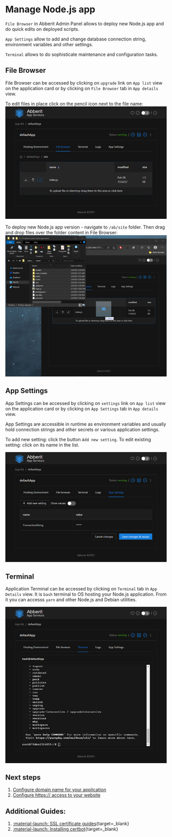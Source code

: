 # Manage Node.js app

`File Browser` in Abberit Admin Panel allows to deploy new Node.js app and do quick edits on deployed scripts.
 
`App Settings` allow to add and change database connection string, environment variables and other settings.
 
`Terminal` allows to do sophisticate maintenance and configuration tasks.

## File Browser

File Browser can be accessed by clicking on `upgrade` link on `App list` view on the application card or by clicking on `File Browser` tab in `App details` view.

To edit files in place click on the pencil icon next to the file name:
![nodejs file browser](./img/nodejs-file-browser.png)

To deploy new Node.js app version - navigate to `/ab/site` folder. Then drag and drop files over the folder content in File Browser:
![nodejs drag and drop file browser](./img/nodejs-deploy-file-browser.png)

## App Settings

App Settings can be accessed by clicking on `settings` link on `App list` view on the application card or by clicking on `App Settings` tab in `App details` view.

App Settings are accessible in runtime as environment variables and usually hold connection strings and other secrets or various application settings.

To add new setting: click the button `Add new setting`. To edit existing setting: click on its name in the list.

![nodejs app settings](./img/nodejs-app-settings.png)

## Terminal

Application Terminal can be accessed by clicking on `Terminal` tab in `App Details` view. It is `bash` terminal to OS hosting your Node.js application. From it you can accesss `yarn` and other Node.js and Debian utilities.

![nodejs terminal](./img/nodejs-terminal.png)

## Next steps
1. [Configure domain name for your application](app-domain.md)
2. [Configure https:// access to your website](app-https.md)

## Additional Guides:
1. [:material-launch: SSL certificate guides](https://www.linode.com/docs/guides/security/ssl/){target=_blank}
2. [:material-launch: Installing certbot](https://www.linode.com/docs/guides/how-to-install-certbot-on-ubuntu-18-04/){target=_blank}